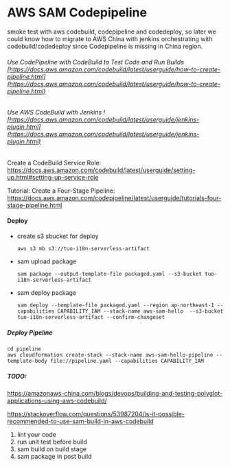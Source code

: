 # AWS SAM Codepipeline

smoke test with aws codebuild, codepipeline and codedeploy, so later we could know how to migrate to AWS China with jenkins orchestrating with codebuild/codedeploy since Codepipeline is missing in China region.




###### Use CodePipeline with CodeBuild to Test Code and Run Builds [https://docs.aws.amazon.com/codebuild/latest/userguide/how-to-create-pipeline.html](https://docs.aws.amazon.com/codebuild/latest/userguide/how-to-create-pipeline.html)

###### Use AWS CodeBuild with Jenkins ![https://docs.aws.amazon.com/codebuild/latest/userguide/jenkins-plugin.html](https://docs.aws.amazon.com/codebuild/latest/userguide/jenkins-plugin.html)


Create a CodeBuild Service Role: https://docs.aws.amazon.com/codebuild/latest/userguide/setting-up.html#setting-up-service-role

Tutorial: Create a Four-Stage Pipeline: https://docs.aws.amazon.com/codepipeline/latest/userguide/tutorials-four-stage-pipeline.html

#### Deploy 

 

   * create s3 sbucket for deploy 
        
         aws s3 mb s3://tuo-i18n-serverless-artifact

   * sam upload package
   
         sam package --output-template-file packaged.yaml --s3-bucket tuo-i18n-serverless-artifact

   * sam deploy package 
   
         sam deploy --template-file packaged.yaml --region ap-northeast-1 --capabilities CAPABILITY_IAM --stack-name aws-sam-hello  --s3-bucket tuo-i18n-serverless-artifact --confirm-changeset

##### Deploy Pipeline

```
cd pipeline
aws cloudformation create-stack --stack-name aws-sam-hello-pipeline --template-body file://pipeline.yaml --capabilities CAPABILITY_IAM 
```



##### TODO:


https://amazonaws-china.com/blogs/devops/building-and-testing-polyglot-applications-using-aws-codebuild/

https://stackoverflow.com/questions/53987204/is-it-possible-recommended-to-use-sam-build-in-aws-codebuild


1. lint your code
2. run unit test before build
3. sam build on build stage
4. sam package in post build
 
     

